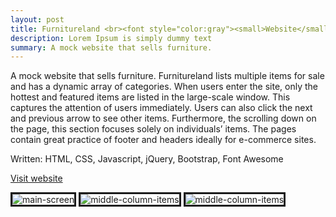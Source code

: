 ```yaml
---
layout: post
title: Furnitureland <br><font style="color:gray"><small>Website</small></font>
description: Lorem Ipsum is simply dummy text
summary: A mock website that sells furniture.
---
```

<style>
h1{
    color: #45ccb8;
}
</style>
A mock website that sells furniture. Furnitureland lists multiple items for sale and has a dynamic array of categories. When users enter the site, only the hottest and featured items are listed in the large-scale window. This captures the attention of users immediately. Users can also click the next and previous arrow to see other items. Furthermore, the scrolling down on the page, this section focuses solely on individuals’ items. The pages contain great practice of footer and headers ideally for e-commerce sites.

Written: HTML, CSS, Javascript, jQuery, Bootstrap, Font Awesome

<a href="https://michaelamay.github.io/Furnitureland/">Visit website</a>

<!-- Image section -->
<img src="https://i.ibb.co/0hRGQGP/main-screen.png" alt="main-screen" border="3">
<img src="https://i.ibb.co/r2YGQwH/middle-column-items.png" alt="middle-column-items" border="3">
<img src="https://i.ibb.co/r2YGQwH/middle-column-items.png" alt="middle-column-items" border="3">


